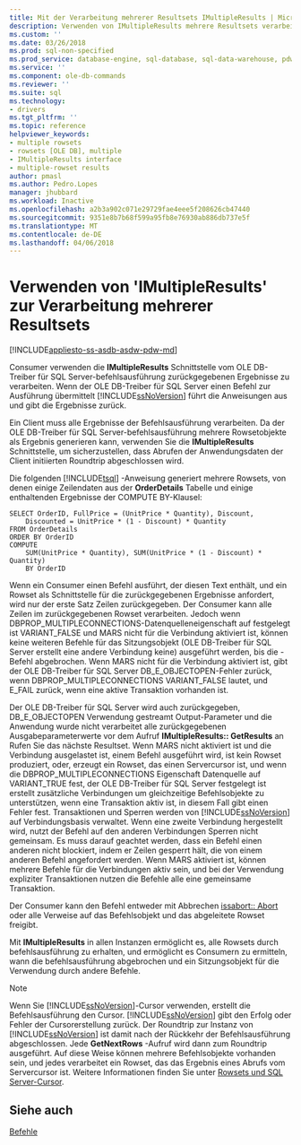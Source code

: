 ```yaml
---
title: Mit der Verarbeitung mehrerer Resultsets IMultipleResults | Microsoft Docs
description: Verwenden von IMultipleResults mehrere Resultsets verarbeiten
ms.custom: ''
ms.date: 03/26/2018
ms.prod: sql-non-specified
ms.prod_service: database-engine, sql-database, sql-data-warehouse, pdw
ms.service: ''
ms.component: ole-db-commands
ms.reviewer: ''
ms.suite: sql
ms.technology:
- drivers
ms.tgt_pltfrm: ''
ms.topic: reference
helpviewer_keywords:
- multiple rowsets
- rowsets [OLE DB], multiple
- IMultipleResults interface
- multiple-rowset results
author: pmasl
ms.author: Pedro.Lopes
manager: jhubbard
ms.workload: Inactive
ms.openlocfilehash: a2b3a902c071e29729fae4eee5f208626cb47440
ms.sourcegitcommit: 9351e8b7b68f599a95fb8e76930ab886db737e5f
ms.translationtype: MT
ms.contentlocale: de-DE
ms.lasthandoff: 04/06/2018
---
```

# <a name="using-imultipleresults-to-process-multiple-result-sets"></a>Verwenden von 'IMultipleResults' zur Verarbeitung mehrerer Resultsets
[!INCLUDE[appliesto-ss-asdb-asdw-pdw-md](../../../includes/appliesto-ss-asdb-asdw-pdw-md.md)]

  Consumer verwenden die **IMultipleResults** Schnittstelle vom OLE DB-Treiber für SQL Server-befehlsausführung zurückgegebenen Ergebnisse zu verarbeiten. Wenn der OLE DB-Treiber für SQL Server einen Befehl zur Ausführung übermittelt [!INCLUDE[ssNoVersion](../../../includes/ssnoversion-md.md)] führt die Anweisungen aus und gibt die Ergebnisse zurück.  
  
 Ein Client muss alle Ergebnisse der Befehlsausführung verarbeiten. Da der OLE DB-Treiber für SQL Server-befehlsausführung mehrere Rowsetobjekte als Ergebnis generieren kann, verwenden Sie die **IMultipleResults** Schnittstelle, um sicherzustellen, dass Abrufen der Anwendungsdaten der Client initiierten Roundtrip abgeschlossen wird.  
  
 Die folgenden [!INCLUDE[tsql](../../../includes/tsql-md.md)] -Anweisung generiert mehrere Rowsets, von denen einige Zeilendaten aus der **OrderDetails** Tabelle und einige enthaltenden Ergebnisse der COMPUTE BY-Klausel:  
  
```  
SELECT OrderID, FullPrice = (UnitPrice * Quantity), Discount,  
    Discounted = UnitPrice * (1 - Discount) * Quantity  
FROM OrderDetails  
ORDER BY OrderID  
COMPUTE  
    SUM(UnitPrice * Quantity), SUM(UnitPrice * (1 - Discount) * Quantity)  
    BY OrderID  
```  
  
 Wenn ein Consumer einen Befehl ausführt, der diesen Text enthält, und ein Rowset als Schnittstelle für die zurückgegebenen Ergebnisse anfordert, wird nur der erste Satz Zeilen zurückgegeben. Der Consumer kann alle Zeilen im zurückgegebenen Rowset verarbeiten. Jedoch wenn DBPROP_MULTIPLECONNECTIONS-Datenquelleneigenschaft auf festgelegt ist VARIANT_FALSE und MARS nicht für die Verbindung aktiviert ist, können keine weiteren Befehle für das Sitzungsobjekt (OLE DB-Treiber für SQL Server erstellt eine andere Verbindung keine) ausgeführt werden, bis die -Befehl abgebrochen. Wenn MARS nicht für die Verbindung aktiviert ist, gibt der OLE DB-Treiber für SQL Server DB_E_OBJECTOPEN-Fehler zurück, wenn DBPROP_MULTIPLECONNECTIONS VARIANT_FALSE lautet, und E_FAIL zurück, wenn eine aktive Transaktion vorhanden ist.  
  
 Der OLE DB-Treiber für SQL Server wird auch zurückgegeben, DB_E_OBJECTOPEN Verwendung gestreamt Output-Parameter und die Anwendung wurde nicht verarbeitet alle zurückgegebenen Ausgabeparameterwerte vor dem Aufruf **IMultipleResults:: GetResults** an Rufen Sie das nächste Resultset. Wenn MARS nicht aktiviert ist und die Verbindung ausgelastet ist, einem Befehl ausgeführt wird, ist kein Rowset produziert, oder, erzeugt ein Rowset, das einen Servercursor ist, und wenn die DBPROP_MULTIPLECONNECTIONS Eigenschaft Datenquelle auf VARIANT_TRUE fest, der OLE DB-Treiber für SQL Server festgelegt ist erstellt zusätzliche Verbindungen um gleichzeitige Befehlsobjekte zu unterstützen, wenn eine Transaktion aktiv ist, in diesem Fall gibt einen Fehler fest. Transaktionen und Sperren werden von [!INCLUDE[ssNoVersion](../../../includes/ssnoversion-md.md)] auf Verbindungsbasis verwaltet. Wenn eine zweite Verbindung hergestellt wird, nutzt der Befehl auf den anderen Verbindungen Sperren nicht gemeinsam. Es muss darauf geachtet werden, dass ein Befehl einen anderen nicht blockiert, indem er Zeilen gesperrt hält, die von einem anderen Befehl angefordert werden. Wenn MARS aktiviert ist, können mehrere Befehle für die Verbindungen aktiv sein, und bei der Verwendung expliziter Transaktionen nutzen die Befehle alle eine gemeinsame Transaktion.  
  
 Der Consumer kann den Befehl entweder mit Abbrechen [issabort:: Abort](../../oledb/ole-db-interfaces/issabort-abort-ole-db.md) oder alle Verweise auf das Befehlsobjekt und das abgeleitete Rowset freigibt.  
  
 Mit **IMultipleResults** in allen Instanzen ermöglicht es, alle Rowsets durch befehlsausführung zu erhalten, und ermöglicht es Consumern zu ermitteln, wann die befehlsausführung abgebrochen und ein Sitzungsobjekt für die Verwendung durch andere Befehle.  
  
> [!NOTE]  
>  Wenn Sie [!INCLUDE[ssNoVersion](../../../includes/ssnoversion-md.md)]-Cursor verwenden, erstellt die Befehlsausführung den Cursor. [!INCLUDE[ssNoVersion](../../../includes/ssnoversion-md.md)] gibt den Erfolg oder Fehler der Cursorerstellung zurück. Der Roundtrip zur Instanz von [!INCLUDE[ssNoVersion](../../../includes/ssnoversion-md.md)] ist damit nach der Rückkehr der Befehlsausführung abgeschlossen. Jede **GetNextRows** -Aufruf wird dann zum Roundtrip ausgeführt. Auf diese Weise können mehrere Befehlsobjekte vorhanden sein, und jedes verarbeitet ein Rowset, das das Ergebnis eines Abrufs vom Servercursor ist. Weitere Informationen finden Sie unter [Rowsets und SQL Server-Cursor](../../oledb/ole-db-rowsets/rowsets-and-sql-server-cursors.md).  
  
## <a name="see-also"></a>Siehe auch  
 [Befehle](../../oledb/ole-db-commands/commands.md)  
  
  
